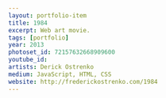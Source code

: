 ```yaml
---
layout: portfolio-item
title: 1984
excerpt: Web art movie.
tags: [portfolio]
year: 2013
photoset_id: 72157632668909600
youtube_id:
artists: Derick Ostrenko
medium: JavaScript, HTML, CSS
website: http://frederickostrenko.com/1984
---
```

